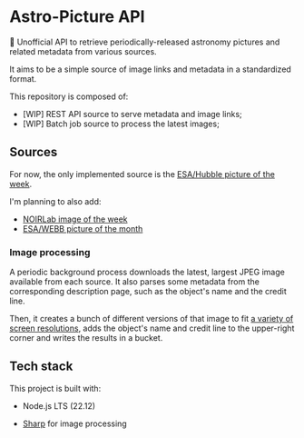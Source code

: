 # Astro-Picture API

🔭 Unofficial API to retrieve periodically-released astronomy pictures and related metadata from various sources.

It aims to be a simple source of image links and metadata in a standardized format.

This repository is composed of:

- [WIP] REST API source to serve metadata and image links;
- [WIP] Batch job source to process the latest images;

## Sources

For now, the only implemented source is the [ESA/Hubble picture of the week](https://esahubble.org/images/potw/).

I'm planning to also add:

- [NOIRLab image of the week](https://noirlab.edu/public/images/iotw/)
- [ESA/WEBB picture of the month](https://esawebb.org/images/potm/)

### Image processing

A periodic background process downloads the latest, largest JPEG image available from each source. It also parses some metadata from the corresponding
description page, such as the object's name and the credit line.

Then, it creates a bunch of different versions of that image to fit [a variety of screen resolutions](./batch/src/config/Resolutions.ts),
adds the object's name and credit line to the upper-right corner and writes the results in a bucket.
<!-- Files in that bucket are used as source for links provided by this API. -->

## Tech stack

This project is built with:

- Node.js LTS (22.12)
<!-- - Fastify
- MikroORM with SQLite backend -->
- [Sharp](https://sharp.pixelplumbing.com/) for image processing
